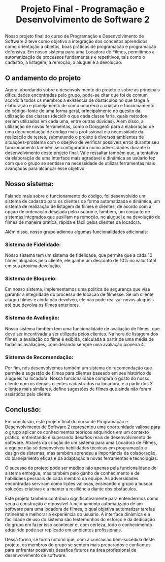 # **<p align="center">Projeto Final - Programação e Desenvolvimento de Software 2</p>**

Nosso projeto final do curso de Programação e Desenvolvimento de Software 2 teve como objetivo a integração dos conceitos aprendidos, como orientação a objetos, boas práticas de programação e programação defensiva. Em nosso sistema para uma Locadora de Filmes, permitimos a automatização de processos fundamentais e repetitivos, tais como o cadastro, a listagem, a remoção, o aluguel e a devolução.

## O andamento do projeto

Agora, abordando sobre o desenvolvimento do projeto e sobre as principais dificuldades encontradas pelo grupo, pode-se citar que foi de comum acordo à todos os membros a existência de obstáculos no que tange à elaboração e planejamento de como ocorreria a criação e funcionamento do código-fonte de uma forma geral, principalmente no quesito da utilização das classes (decidir o que cada classe faria, quais métodos seriam utilizados em cada uma, entre outras dúvidas). Além disso, a utilização de novas ferramentas, como o Doxygen5 para a elaboração de uma documentação de código mais profissional e a necessidade da realização de testes, submetendo o projeto à diversos ambientes de situações-problema com o obejtivo de verificar possíveis erros durante seu funcionamento também se configuraram como adversidades durante o desenvolvimento deste projeto final. Vale ressaltar também que, a tentativa da elaboração de uma interface mais agradável e dinâmica ao usúario fez com que o grupo se sentisse na necessidade de utilizar ferramentas mais avançadas para alcançar esse objetivo. 

## Nosso sistema:

Falando mais sobre o funcionamento do código, foi desenvolvido um sistema de cadastro para os clientes de forma automatizada e dinâmica, um sistema de realização de listagem de filmes e clientes, de acordo com a opção de ordenação desejada pelo usuário e, também, um conjunto de sistemas integrados que auxiliam na remoção, no aluguel e na devolução de filmes de maneira prática, rápida e fácil pelos clientes da locadora.

Além disso, nosso grupo adionou algumas funcionalidades adicionais:

### Sistema de Fidelidade:

Nosso sistema tem um sistema de fidelidade, que permite que a cada 10 filmes alugados pelo cliente, ele ganhe um desconto de 10% no valor total em sua próxima devolução.

### Sistema de Bloqueio:

Em nosso sistema, implementamos uma política de segurança que visa garantir a integridade do processo de locação de filmesse. Se um cliente alugou filmes e ainda não devolveu, ele não pode realizar novos aluguéis até que devolva os filmes anteriores.

### Sistema de Avaliação:

Nosso sistema também tem uma funcionalidade de avaliação de filmes, que deve ser incentivada a ser utilizada pelos clientes. Na hora de listagem dos filmes, a avaliação do filme é exibida, calculada a partir de uma média de todas as avaliações, considerando sempre uma avaliação pioneira 4.

### Sistema de Recomendação:

Por fim, nós desenvolvemos também um sistema de recomendação que permite a sugestão de filmes para clientes baseado em seu histórico de aluguéis na locadora. Nossa funcionalidade compara o gosto do nosso cliente com os demais clientes cadastrados na locadora, e a partir dos 3 clientes mais similares, define sugestões de filmes que ainda não foram assistidos pelo cliente. 

## Conclusão:

Em conclusão, este projeto final do curso de Programação e Desenvolvimento de Software 2 representou uma oportunidade valiosa para o grupo aplicar os conhecimentos teóricos adquiridos em um contexto prático, enfrentando e superando desafios reais de desenvolvimento de software. Através da criação de um sistema para uma Locadora de Filmes, a equipe não só desenvolveu habilidades técnicas em programação e design de sistemas, mas também aprendeu a importância da colaboração, do planejamento eficaz e da adaptação a novas ferramentas e tecnologias.

O sucesso do projeto pode ser medido não apenas pela funcionalidade do sistema entregue, mas também pelo ganho de conhecimento e de habilidaes pessoais de cada membro da equipe. As adversidades encontradas serviram como lições valiosas, ensinando o grupo a buscar soluções criativas e a manter a resiliência diante dos obstáculos.

Este projeto também contribuiu significativamente para entendermos como seria a construção e o possível funcionamento automatizado de um software para uma locadora de filmes, o qual objetiva automatizar tarefas rotineiras e melhorar a experiência do usuário. A interface dinâmica e a facilidade de uso do sistema são testemunhos do esforço e da dedicação do grupo em fazer isso acontecer e, com certeza, todo o conhecimemto adquirido pode ser replicado em ambientes profissionais.

Dessa forma, se torna notório que, com a conclusão bem-sucedida deste projeto, os membros do grupo se sentem mais preparados e confiantes para enfrentar possíveis desafios futuros na área profissional de desenvolvimento de software.


